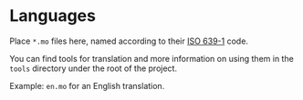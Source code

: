Languages
=========

Place `*.mo` files here, named according to their
[ISO 639-1](http://en.wikipedia.org/wiki/ISO_639-1) code.

You can find tools for translation and more information on using them in the
`tools` directory under the root of the project.

Example: `en.mo` for an English translation.
